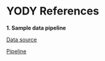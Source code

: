 # YODY References

**1. Sample data pipeline**

[Data source](databricks/yody/output) 

[Pipeline](databricks/yody/pipeline)

